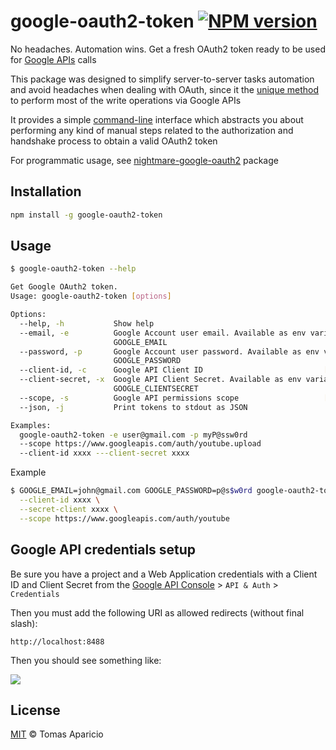 # google-oauth2-token [![NPM version](https://img.shields.io/npm/v/google-oauth2-token.svg)][npm]

No headaches. Automation wins. Get a fresh OAuth2 token ready to be used for [Google APIs](https://developers.google.com/apis-explorer/) calls

This package was designed to simplify server-to-server tasks automation and avoid headaches when dealing with OAuth, 
since it the [unique method](https://developers.google.com/youtube/v3/guides/authentication#OAuth2_Flows) to perform most of the write operations via Google APIs

It provides a simple [command-line](#command-line-interface) interface which abstracts you about performing any kind of manual steps related to the authorization and handshake process to obtain a valid OAuth2 token

For programmatic usage, see [nightmare-google-oauth2](https://github.com/h2non/nightmare-google-oauth2) package

## Installation

```bash
npm install -g google-oauth2-token
```

## Usage

```bash
$ google-oauth2-token --help

Get Google OAuth2 token.
Usage: google-oauth2-token [options]

Options:
  --help, -h           Show help                                                
  --email, -e          Google Account user email. Available as env variable:
                       GOOGLE_EMAIL                                             
  --password, -p       Google Account user password. Available as env variable:
                       GOOGLE_PASSWORD                                          
  --client-id, -c      Google API Client ID                           [required]
  --client-secret, -x  Google API Client Secret. Available as env variable:
                       GOOGLE_CLIENTSECRET                                      
  --scope, -s          Google API permissions scope                   [required]
  --json, -j           Print tokens to stdout as JSON                           

Examples:
  google-oauth2-token -e user@gmail.com -p myP@ssw0rd 
  --scope https://www.googleapis.com/auth/youtube.upload
  --client-id xxxx ---client-secret xxxx
```

Example
```bash
$ GOOGLE_EMAIL=john@gmail.com GOOGLE_PASSWORD=p@s$w0rd google-oauth2-token \
  --client-id xxxx \
  --secret-client xxxx \
  --scope https://www.googleapis.com/auth/youtube 
```

## Google API credentials setup

Be sure you have a project and a Web Application credentials with a Client ID and Client Secret 
from the [Google API Console][console] > `API & Auth` > `Credentials`

Then you must add the following URI as allowed redirects (without final slash):
```
http://localhost:8488
```

Then you should see something like:

<img src="http://oi59.tinypic.com/2w3udmd.jpg" />

## License 

[MIT](http://opensource.org/licenses/MIT) © Tomas Aparicio

[console]: https://code.google.com/apis/console
[travis]: https://travis-ci.org/h2non/google-oauth2-token
[npm]: http://npmjs.org/package/google-oauth2-token

